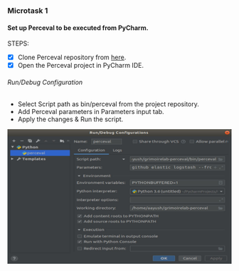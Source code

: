 ### Microtask 1
#### Set up Perceval to be executed from PyCharm.
STEPS:
- [x] Clone Perceval repository from [here](https://github.com/chaoss/grimoirelab-perceval).
- [x] Open the Perceval project in PyCharm IDE.
###### Run/Debug Configuration
- Select Script path as bin/perceval from the project repository.
- Add Perceval parameters in Parameters input tab.
- Apply the changes & Run the script.

![task](https://github.com/AayushTyagi1/CHAOSS-microtask/blob/master/Microtask%201/run_debug_config.JPG)
